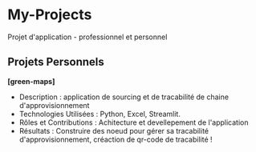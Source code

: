# My-Projects
Projet d'application - professionnel et personnel

## Projets Personnels

**[green-maps]**
- Description : application de sourcing et de tracabilité de chaine d'approvisionnement
- Technologies Utilisées : Python, Excel, Streamlit.
- Rôles et Contributions : Achitecture et devellepement de l'application
- Résultats : Construire des noeud pour gérer sa tracabilité d'approvisionnement, créaction de qr-code de tracabilité !
